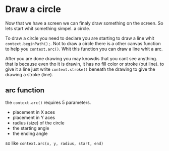 # Draw a circle

Now that we have a screen we can finaly draw something on the screen. So lets start whit something simpel. a circle.

To draw a circle you need to declare you are starting to draw a line whit `context.beginPath();`.
Not to draw a circle there is a other canvas function to help you `context.arc()`. Whit this function you can draw a line whit a arc.

After you are done drawing you may knowdis that you cant see anything. that is because even tho it is drawin, it has no fill color or stroke (out line). to give it a line just write `context.stroke()` beneath the drawing to give the drawing a stroke (line).

## arc function

the `context.arc()` requires 5 parameters.

- placement in X aces
- placement in Y aces
- radius (size) of the circle
- the starting angle
- the ending angle

so like `context.arc(x, y, radius, start, end)`
